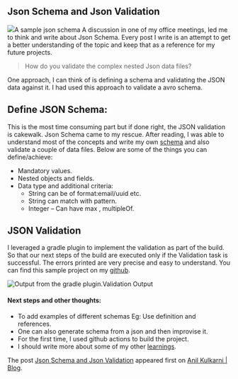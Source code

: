 ## Json Schema and Json Validation

![](https://cdn.hashnode.com/res/hashnode/image/upload/v1647930168419/XI55BhfeM.png)A sample json schema
A discussion in one of my office meetings, led me to think and write about Json Schema. Every post I write is an attempt to get a better understanding of the topic and keep that as a reference for my future projects.

> How do you validate the complex nested Json data files?

One approach, I can think of is defining a schema and validating the JSON data against it. I had used this approach to validate a avro schema.

Define JSON Schema:
-------------------

This is the most time consuming part but if done right, the JSON validation is cakewalk. Json Schema came to my rescue. After reading, I was able to understand most of the concepts and write my own [schema](https://github.com/anilkulkarni87/JsonSchema/blob/master/src/main/resources/customer_schema.json) and also validate a couple of data files. Below are some of the things you can define/achieve:

- Mandatory values.
- Nested objects and fields.
- Data type and additional criteria: 
  - String can be of format:email/uuid etc.
  - String can match with pattern.
  - Integer – Can have max , multipleOf.

JSON Validation
---------------

I leveraged a gradle plugin to implement the validation as part of the build. So that our next steps of the build are executed only if the Validation task is successful. The errors printed are very precise and easy to understand. You can find this sample project on my [github](https://github.com/anilkulkarni87/JsonSchema).

![Output from the gradle plugin.](https://cdn.hashnode.com/res/hashnode/image/upload/v1647930170978/vVg-SUnGPN.png)Validation Output
#### Next steps and other thoughts:

- To add examples of different schemas Eg: Use definition and references.
- One can also generate schema from a json and then improvise it.
- For the first time, I used github actions to build the project.
- I should write more about some of my other [learnings](https://anilkulkarni.com/2019/12/learnings-from-my-last-assignment/).

The post [Json Schema and Json Validation](https://anilkulkarni.com/2020/02/json-schema-and-json-validation/) appeared first on [Anil Kulkarni | Blog](https://anilkulkarni.com).